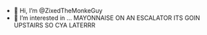 - 👋 Hi, I’m @ZixedTheMonkeGuy
- 👀 I’m interested in ... MAYONNAISE ON AN ESCALATOR ITS GOIN UPSTAIRS SO CYA LATERRR
